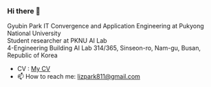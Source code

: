 ### Hi there 👋

Gyubin Park
IT Convergence and Application Engineering at Pukyong National University  
Student researcher at PKNU AI Lab  
4-Engineering Building AI Lab 314/365, Sinseon-ro, Nam-gu, Busan, Republic of Korea  
  
- CV : [My CV](https://github.com/deschanel11/deschanel11/blob/main/%EB%B0%95%EA%B7%9C%EB%B9%88%20CV.docx)  
- 📫 How to reach me: lizpark811@gmail.com


<!--
**deschanel11/deschanel11** is a ✨ _special_ ✨ repository because its `README.md` (this file) appears on your GitHub profile.

Here are some ideas to get you started:

- 🔭 I’m currently working on ...
- 🌱 I’m currently learning ...
- 👯 I’m looking to collaborate on ...
- 🤔 I’m looking for help with ...
- 💬 Ask me about ...
- 📫 How to reach me: ...
- 😄 Pronouns: ...
- ⚡ Fun fact: ...
-->
